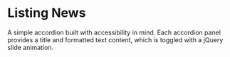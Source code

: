 # Listing News

A simple accordion built with accessibility in mind. Each accordion panel provides a title and formatted text content, which is toggled with a jQuery slide animation.
